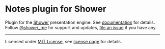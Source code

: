 # Notes plugin for Shower

Plugin for the [Shower](https://github.com/shower/shower/) presentation engine. See [documentation](https://github.com/shower/shower/tree/master/docs) for details. Follow [@shower_me](https://twitter.com/shower_me) for support and updates, [file an issue](https://github.com/shower/shower/issues/new) if you have any.

---
Licensed under [MIT License](http://en.wikipedia.org/wiki/MIT_License), see [license page](https://github.com/shower/shower/wiki/MIT-License) for details.
